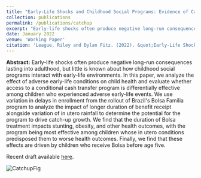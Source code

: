 ```yaml
---
title: "Early-Life Shocks and Childhood Social Programs: Evidence of Catch-Up in Brazil"
collection: publications
permalink: /publications/catchup
excerpt: "Early-life shocks often produce negative long-run consequences lasting into adulthood, but little is known about how childhood social programs interact with early-life environments. In this paper, we analyze the effect of adverse early-life conditions on child health and evaluate whether access to a conditional cash transfer program is differentially effective among children who experienced adverse early-life events. We use variation in delays in enrollment from the rollout of Brazil's Bolsa Família program to analyze the impact of longer duration of benefit receipt alongside variation of in utero rainfall to determine the potential for the program to drive catch-up growth. We find that the duration of Bolsa treatment impacts stunting, obesity, and other health outcomes, with the program being most effective among children whose in utero conditions predisposed them to worse health outcomes. Finally, we find that these effects are driven by children who receive Bolsa before age five."
date: January 2022
venue: 'Working Paper'
citation: 'League, Riley and Dylan Fitz. (2022). &quot;Early-Life Shocks and Childhood Social Programs: Evidence of Catch-Up in Brazil&quot; Working Paper.'
---
```

**Abstract:** Early-life shocks often produce negative long-run consequences lasting into adulthood, but little is known about how childhood social programs interact with early-life environments. In this paper, we analyze the effect of adverse early-life conditions on child health and evaluate whether access to a conditional cash transfer program is differentially effective among children who experienced adverse early-life events. We use variation in delays in enrollment from the rollout of Brazil's Bolsa Família program to analyze the impact of longer duration of benefit receipt alongside variation of in utero rainfall to determine the potential for the program to drive catch-up growth. We find that the duration of Bolsa treatment impacts stunting, obesity, and other health outcomes, with the program being most effective among children whose in utero conditions predisposed them to worse health outcomes. Finally, we find that these effects are driven by children who receive Bolsa before age five.

Recent draft available [here](http://rileyleague.github.io/files/catchup_leaguefitz.pdf).

![CatchupFig](https://rileyleague.github.io/images/Bolsa_stunted.png)
